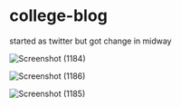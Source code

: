 # college-blog
 started as twitter but got change in midway

![Screenshot (1184)](https://github.com/Sachin76-NITH/college-blog/assets/115712156/d1ef148a-e11d-4b50-9a87-626642a7b333)

![Screenshot (1186)](https://github.com/Sachin76-NITH/college-blog/assets/115712156/1bf9e30a-a6aa-4dac-b739-1d291e3fc61a)

![Screenshot (1185)](https://github.com/Sachin76-NITH/college-blog/assets/115712156/9270a5c7-582b-4a2e-856e-0d75a8144204)
